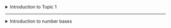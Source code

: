 <details>
  <summary>Introduction to Topic 1</summary>

---

This topic introduces `number bases`, explaining why we use base 10 and why other bases, like base 2 (binary), are critical for understandsing how computers work.

The key points covered are:

- `Exploring different bases`: The course will focus in `binary (base 2)` and `hexadecimal (base 16)`, in addition to general principles for working in any base
- `Conversions & Arithmeric`: You will learn to convert numbers between bases and how to perform addition, substraction and multiplication in binary
- `Non-integer numbers`: The topic will explain how to represent numbers and decimal points (e.g 12.62) in binaty and other bases.
- `Number Types`: You will also lean the differennce between natural, integer, rational and irrational numbers, including a method for converting any recurring decimal into a fraction.

---

</details>

---

<details>
  <summary>Introduction to number bases</summary>

---

Convert numbers between these two systems:

- `Binaty to Decimal` - To convert a binary numbers like 1011<sub>2</sub>, you multiply each digit by its place value (which are powers of 2) and add them together.
  For example, 1011<sub>2</sub> = (1x8) + (0x4) + (1x2) +(1x1) = 11<sub>2</sub>

- `Decimal to binary` - To convert a deciaml number like 57<sub>10</sub>, you find the largest power of 2 that fits withhin the number and work you way down.
  For 57, you woudl need a 32, 16 , 8 and 1, resulting in the binary number 111001<sub>2</sub>

---

</details>
